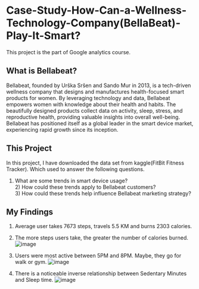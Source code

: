 # Case-Study-How-Can-a-Wellness-Technology-Company(BellaBeat)-Play-It-Smart?
This project is the part of Google analytics course.

## What is Bellabeat?
Bellabeat, founded by Urška Sršen and Sando Mur in 2013, is a tech-driven wellness company that designs and manufactures health-focused smart products for women. By leveraging technology and data, Bellabeat empowers women with knowledge about their health and habits. The beautifully designed products collect data on activity, sleep, stress, and reproductive health, providing valuable insights into overall well-being. Bellabeat has positioned itself as a global leader in the smart device market, experiencing rapid growth since its inception.

## This Project
In this project, I have downloaded the data set from kaggle(FitBit Fitness Tracker). Which used to answer the following questions.<br>
1) What are some trends in smart device usage?<br>2) How could these trends apply to Bellabeat customers?<br>3) How could these trends help influence Bellabeat marketing strategy? 

## My Findings
1) Average user takes 7673 steps, travels 5.5 KM and burns 2303 calories.
                          
2) The more steps users take, the greater the number of calories burned.
![image](https://github.com/S-Tanwar/Case-Study-How-Can-a-Wellness-Technology-Company-Play-It-Smart-/assets/95356553/2b193655-5646-4e77-bcb0-ea3dbcd75e60)

3) Users were most active between 5PM and 8PM. Maybe, they go for walk or gym.
![image](https://github.com/S-Tanwar/Case-Study-How-Can-a-Wellness-Technology-Company-Play-It-Smart-/assets/95356553/a40e05fc-0ad5-4cce-94e3-25565c35c4de)

4) There is a noticeable inverse relationship between Sedentary Minutes and Sleep time.
![image](https://github.com/S-Tanwar/Case-Study-How-Can-a-Wellness-Technology-Company-Play-It-Smart-/assets/95356553/2b4c8335-a468-424a-bfc0-fd3657a84471)
